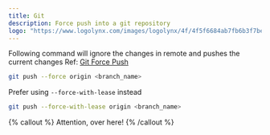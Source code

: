 ```yaml
---
title: Git
description: Force push into a git repository
logo: "https://www.logolynx.com/images/logolynx/4f/4f5f6684ab7fb6b3f7be735e31803c84.png"
---
```


Following command will ignore the changes in remote and pushes the current changes
Ref: [Git Force Push](https://git-scm.com/docs/git-push#Documentation/git-push.txt---force)
```sh
git push --force origin <branch_name>
```

Prefer using `--force-with-lease` instead
```sh
git push --force-with-lease origin <branch_name>
```


{% callout %}
Attention, over here!
{% /callout %}